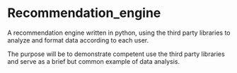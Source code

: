 # Recommendation_engine
A recommendation engine written in python, using the third party libraries to analyze and format data according to each user.

The purpose will be to demonstrate competent use the third party libraries and serve as a brief but common example of data analysis.